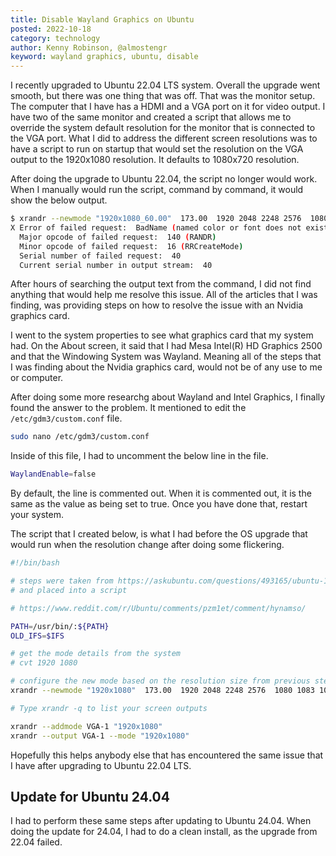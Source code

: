 ```yaml
---
title: Disable Wayland Graphics on Ubuntu
posted: 2022-10-18
category: technology
author: Kenny Robinson, @almostengr
keyword: wayland graphics, ubuntu, disable
---
```


I recently upgraded to Ubuntu 22.04 LTS system. Overall the upgrade went smooth, but there was one thing 
that was off. That was the monitor setup. The computer that I have has a HDMI and a VGA port on it 
for video output.
I have two of the same monitor and created a script that allows me to override the system default 
resolution for the monitor that is connected to the VGA port.
What I did to address the different screen resolutions was to have a script to run on startup that would 
set the resolution on the VGA output to the 1920x1080 resolution. It defaults to 1080x720 resolution.

After doing the upgrade to Ubuntu 22.04, the script no longer would work. When I manually would run 
the script, command by command, it would show the below output.

```bash
$ xrandr --newmode "1920x1080_60.00"  173.00  1920 2048 2248 2576  1080 1083 1088 1120 -hsync +vsync
X Error of failed request:  BadName (named color or font does not exist)
  Major opcode of failed request:  140 (RANDR)
  Minor opcode of failed request:  16 (RRCreateMode)
  Serial number of failed request:  40
  Current serial number in output stream:  40
```

After hours of searching the output text from the command, I did not find anything that would 
help me resolve this issue. All of the articles that I was finding, was providing steps on how to 
resolve the issue with an Nvidia graphics card.

I went to the system properties to see what graphics card that my system had. On the About screen, 
it said that I had Mesa Intel(R) HD Graphics 2500 and that the Windowing System was Wayland.
Meaning all of the steps that I was finding about the Nvidia graphics card, would not be of any 
use to me or computer.

After doing some more researchg about Wayland and Intel Graphics, I finally found the answer to the 
problem. It mentioned to edit the ```/etc/gdm3/custom.conf``` file.

```bash
sudo nano /etc/gdm3/custom.conf
```

Inside of this file, I had to uncomment the below line in the file. 

```bash
WaylandEnable=false
```

By default, the line is commented out. When it is commented out, it is the same as the value 
as being set to true. Once you have done that, restart your system.

The script that I created below, is what I had before the OS upgrade that would run when the 
resolution change after doing some flickering.

```bash
#!/bin/bash

# steps were taken from https://askubuntu.com/questions/493165/ubuntu-14-04-unknown-display-nvidia-graphics
# and placed into a script

# https://www.reddit.com/r/Ubuntu/comments/pzm1et/comment/hynamso/

PATH=/usr/bin/:${PATH}
OLD_IFS=$IFS

# get the mode details from the system
# cvt 1920 1080

# configure the new mode based on the resolution size from previous step
xrandr --newmode "1920x1080"  173.00  1920 2048 2248 2576  1080 1083 1088 1120 -hsync +vsync

# Type xrandr -q to list your screen outputs

xrandr --addmode VGA-1 "1920x1080"
xrandr --output VGA-1 --mode "1920x1080"
```

Hopefully this helps anybody else that has encountered the same issue that I have after upgrading 
to Ubuntu 22.04 LTS.

## Update for Ubuntu 24.04

I had to perform these same steps after updating to Ubuntu 24.04.  When doing the update for 24.04, I had 
to do a clean install, as the upgrade from 22.04 failed.

